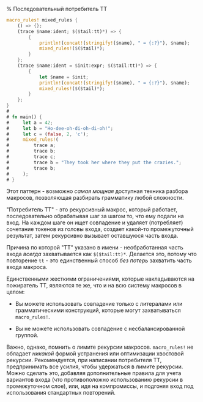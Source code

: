 % Последовательный потребитель TT

```rust
macro_rules! mixed_rules {
    () => {};
    (trace $name:ident; $($tail:tt)*) => {
        {
            println!(concat!(stringify!($name), " = {:?}"), $name);
            mixed_rules!($($tail)*);
        }
    };
    (trace $name:ident = $init:expr; $($tail:tt)*) => {
        {
            let $name = $init;
            println!(concat!(stringify!($name), " = {:?}"), $name);
            mixed_rules!($($tail)*);
        }
    };
}
# 
# fn main() {
#     let a = 42;
#     let b = "Ho-dee-oh-di-oh-di-oh!";
#     let c = (false, 2, 'c');
#     mixed_rules!(
#         trace a;
#         trace b;
#         trace c;
#         trace b = "They took her where they put the crazies.";
#         trace b;
#     );
# }
```

Этот паттерн - возможно *самая мощная* доступная техника разбора макросов,
позволяющая разбирать грамматику любой сложности.

"Потребитель TT" - это рекурсивный макрос, который работает, последовательно
обрабатывая шаг за шагом то, что ему подали на вход. На каждом шаге он ищет
совпадение и удаляет (потребляет) сочетание токенов из головы входа, создает
какой-то промежуточный результат, затем рекурсивно вызывает оставшуюся часть
входа.

Причина по которой "TT" указано в имени  - необработанная часть входа *всегда*
захватывается как `$($tail:tt)*`. Делается это, потому что повторение `tt` - это
единственный способ *без потерь* захватить часть входа макроса.

Единственными жесткими ограничениями, которые накладываются на пожиратель TT,
являются те же, что и на всю систему макросов в целом:

* Вы можете использовать совпадение только с литералами или грамматическими
конструкций, которые могут захватываться `macro_rules!`.

* Вы не можете использовать совпадение с несбалансированной группой.

Важно, однако, помнить о лимите рекурсии макросов. `macro_rules!` не обладает
*никакой* формой устранения или оптимизации хвостовой рекурсии. Рекомендуется,
при написании потребителя TT, предпринимать все усилия, чтобы удержаться в
лимите рекурсии. Можно сделать это, добавляя дополнительные правила для учета
вариантов входа (что противоположно использованию рекурсии в промежуточном
слое), или, идя на компромиссы, и подгоняя вход под использования стандартных
повторений.
